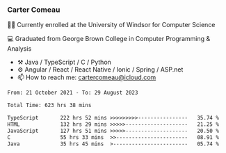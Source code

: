 ### Carter Comeau

🙋‍♂️ Currently enrolled at the University of Windsor for Computer Science

💻 Graduated from George Brown College in Computer Programming & Analysis

- ⚒️ Java / TypeScript / C / Python
- ⚙️ Angular / React / React Native / Ionic / Spring / ASP.net
- 📫 How to reach me: cartercomeau@icloud.com

<!--START_SECTION:waka-->

```txt
From: 21 October 2021 - To: 29 August 2023

Total Time: 623 hrs 38 mins

TypeScript       222 hrs 52 mins >>>>>>>>>----------------   35.74 %
HTML             132 hrs 29 mins >>>>>--------------------   21.25 %
JavaScript       127 hrs 51 mins >>>>>--------------------   20.50 %
C                55 hrs 33 mins  >>-----------------------   08.91 %
Java             35 hrs 45 mins  >------------------------   05.74 %
```

<!--END_SECTION:waka-->
